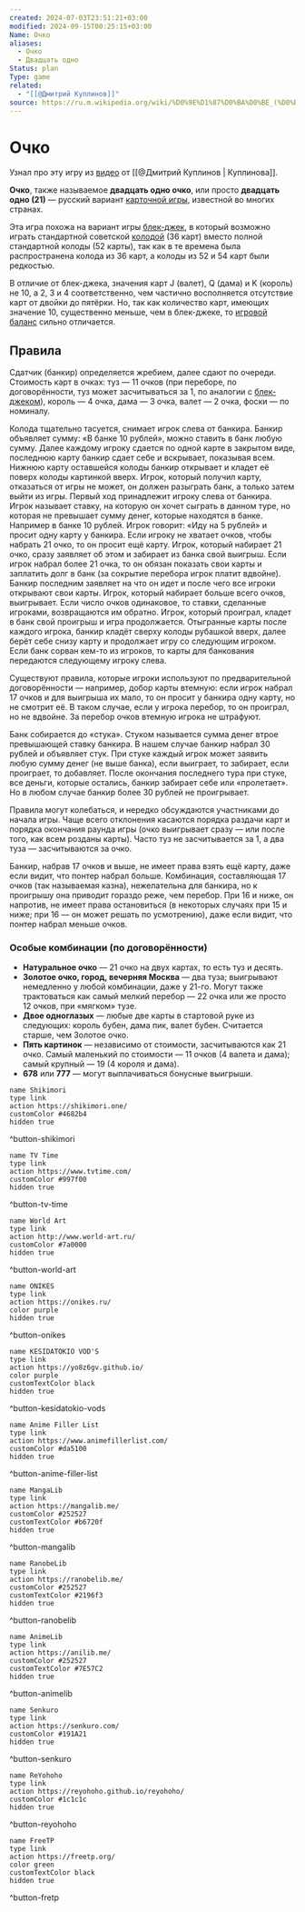 ```yaml
---
created: 2024-07-03T23:51:21+03:00
modified: 2024-09-15T00:25:15+03:00
Name: Очко
aliases:
  - Очко
  - Двадцать одно
Status: plan
Type: game
related:
  - "[[@Дмитрий Куплинов]]"
source: https://ru.m.wikipedia.org/wiki/%D0%9E%D1%87%D0%BA%D0%BE_(%D0%B8%D0%B3%D1%80%D0%B0)
---
```


# Очко

Узнал про эту игру из [видео](https://youtu.be/Oo4QrJxGpHk?si=CkBGBm0JqSg9GF7f) от [[@Дмитрий Куплинов | Куплинова]].

**Очко**, также называемое **двадцать одно очко**, или просто **двадцать одно (21)** — русский вариант [карточной игры](https://ru.m.wikipedia.org/wiki/%D0%9A%D0%B0%D1%80%D1%82%D0%BE%D1%87%D0%BD%D0%B0%D1%8F_%D0%B8%D0%B3%D1%80%D0%B0 "Карточная игра"), известной во многих странах.

Эта игра похожа на вариант игры [блек-джек](https://ru.m.wikipedia.org/wiki/%D0%91%D0%BB%D0%B5%D0%BA-%D0%B4%D0%B6%D0%B5%D0%BA "Блек-джек"), в который возможно играть стандартной советской [колодой](https://ru.m.wikipedia.org/wiki/%D0%98%D0%B3%D1%80%D0%B0%D0%BB%D1%8C%D0%BD%D1%8B%D0%B5_%D0%BA%D0%B0%D1%80%D1%82%D1%8B "Игральные карты") (36 карт) вместо полной стандартной колоды (52 карты), так как в те времена была распространена колода из 36 карт, а колоды из 52 и 54 карт были редкостью.

В отличие от блек-джека, значения карт J (валет), Q (дама) и K (король) не 10, а 2, 3 и 4 соответственно, чем частично восполняется отсутствие карт от двойки до пятёрки. Но, так как количество карт, имеющих значение 10, существенно меньше, чем в блек-джеке, то [игровой баланс](https://ru.m.wikipedia.org/wiki/%D0%98%D0%B3%D1%80%D0%BE%D0%B2%D0%BE%D0%B9_%D0%B1%D0%B0%D0%BB%D0%B0%D0%BD%D1%81 "Игровой баланс") сильно отличается.

## Правила

Сдатчик (банкир) определяется жребием, далее сдают по очереди. Стоимость карт в очках: туз — 11 очков (при переборе, по договорённости, туз может засчитываться за 1, по аналогии с [блек-джеком](https://ru.m.wikipedia.org/wiki/%D0%91%D0%BB%D0%B5%D0%BA-%D0%B4%D0%B6%D0%B5%D0%BA "Блек-джек")), король — 4 очка, дама — 3 очка, валет — 2 очка, фоски — по номиналу.

Колода тщательно тасуется, снимает игрок слева от банкира. Банкир объявляет сумму: «В банке 10 рублей», можно ставить в банк любую сумму. Далее каждому игроку сдается по одной карте в закрытом виде, последнюю карту банкир сдает себе и вскрывает, показывая всем. Нижнюю карту оставшейся колоды банкир открывает и кладет её поверх колоды картинкой вверх. Игрок, который получил карту, отказаться от игры не может, он должен разыграть банк, а только затем выйти из игры. Первый ход принадлежит игроку слева от банкира. Игрок называет ставку, на которую он хочет сыграть в данном туре, но которая не превышает сумму денег, которые находятся в банке. Например в банке 10 рублей. Игрок говорит: «Иду на 5 рублей» и просит одну карту у банкира. Если игроку не хватает очков, чтобы набрать 21 очко, то он просит ещё карту. Игрок, который набирает 21 очко, сразу заявляет об этом и забирает из банка свой выигрыш. Если игрок набрал более 21 очка, то он обязан показать свои карты и заплатить долг в банк (за сокрытие перебора игрок платит вдвойне). Банкир последним заявляет на что он идет и после чего все игроки открывают свои карты. Игрок, который набирает больше всего очков, выигрывает. Если число очков одинаковое, то ставки, сделанные игроками, возвращаются им обратно. Игрок, который проиграл, кладет в банк свой проигрыш и игра продолжается. Отыгранные карты после каждого игрока, банкир кладёт сверху колоды рубашкой вверх, далее берёт себе снизу карту и продолжает игру со следующим игроком. Если банк сорван кем-то из игроков, то карты для банкования передаются следующему игроку слева.

Существуют правила, которые игроки используют по предварительной договорённости — например, добор карты втемную: если игрок набрал 17 очков и для выигрыша их мало, то он просит у банкира одну карту, но не смотрит её. В таком случае, если у игрока перебор, то он проиграл, но не вдвойне. За перебор очков втемную игрока не штрафуют.

Банк собирается до «стука». Стуком называется сумма денег втрое превышающей ставку банкира. В нашем случае банкир набрал 30 рублей и объявляет стук. При стуке каждый игрок может заявить любую сумму денег (не выше банка), если выиграет, то забирает, если проиграет, то добавляет. После окончания последнего тура при стуке, все деньги, которые остались, банкир забирает себе или «пролетает». Но в любом случае банкир более 30 рублей не проигрывает.

Правила могут колебаться, и нередко обсуждаются участниками до начала игры. Чаще всего отклонения касаются порядка раздачи карт и порядка окончания раунда игры (очко выигрывает сразу — или после того, как всем розданы карты). Часто туз не засчитывается за 1, а два туза — засчитываются за очко.

Банкир, набрав 17 очков и выше, не имеет права взять ещё карту, даже если видит, что понтер набрал больше. Комбинация, составляющая 17 очков (так называемая казна), нежелательна для банкира, но к проигрышу она приводит гораздо реже, чем перебор. При 16 и ниже, он напротив, не имеет права остановиться (в некоторых случаях при 15 и ниже; при 16 — он может решать по усмотрению), даже если видит, что понтер набрал меньше очков.

### Особые комбинации (по договорëнности)

 - **Натуральное очко** — 21 очко на двух картах, то есть туз и десять.
 - **Золотое очко, город, вечерняя Москва** — два туза; выигрывают немедленно у любой комбинации, даже у 21-го. Могут также трактоваться как самый мелкий перебор — 22 очка или же просто 12 очков, при «мягком» тузе.
 - **Двое одноглазых** — любые две карты в стартовой руке из следующих: король бубен, дама пик, валет бубен. Считается старше, чем Золотое очко.
 - **Пять картинок** — независимо от стоимости, засчитываются как 21 очко. Самый маленький по стоимости — 11 очков (4 валета и дама); самый крупный — 19 (4 короля и дама).
 - **678** или **777** — могут выплачиваться бонусные выигрыши.

```button
name Shikimori
type link
action https://shikimori.one/
customColor #4682b4
hidden true
```
^button-shikimori

```button
name TV Time
type link
action https://www.tvtime.com/
customColor #997f00
hidden true
```
^button-tv-time

```button
name World Art
type link
action http://www.world-art.ru/
customColor #7a0000
hidden true
```
^button-world-art

```button
name ONIKES
type link
action https://onikes.ru/
color purple
hidden true
```
^button-onikes

```button
name KESIDATOKIO VOD'S
type link
action https://yo8z6gv.github.io/
color purple
customTextColor black
hidden true
```
^button-kesidatokio-vods

```button
name Anime Filler List
type link
action https://www.animefillerlist.com/
customColor #da5100
hidden true
```
^button-anime-filler-list

```button
name MangaLib
type link
action https://mangalib.me/
customColor #252527
customTextColor #b6720f
hidden true
```
^button-mangalib

```button
name RanobeLib
type link
action https://ranobelib.me/
customColor #252527
customTextColor #2196f3
hidden true
```
^button-ranobelib

```button
name AnimeLib
type link
action https://anilib.me/
customColor #252527
customTextColor #7E57C2
hidden true
```
^button-animelib

```button
name Senkuro
type link
action https://senkuro.com/
customColor #191A21
hidden true
```
^button-senkuro

```button
name ReYohoho
type link
action https://reyohoho.github.io/reyohoho/
customColor #1c1c1c
hidden true
```
^button-reyohoho

```button
name FreeTP
type link
action https://freetp.org/
color green
customTextColor black
hidden true
```
^button-fretp
